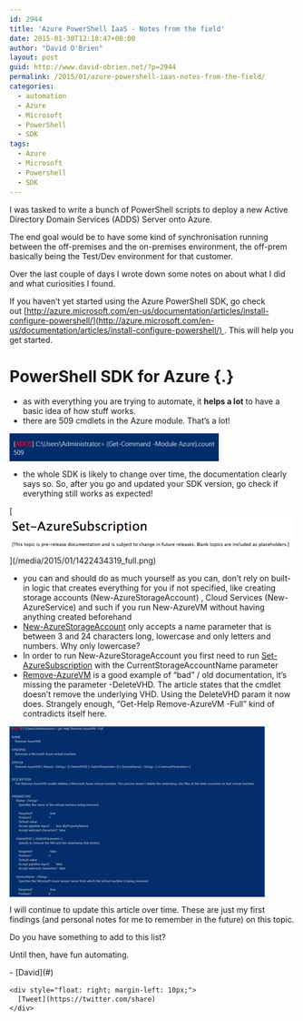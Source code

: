 ```yaml
---
id: 2944
title: 'Azure PowerShell IaaS - Notes from the field'
date: 2015-01-30T12:18:47+00:00
author: "David O'Brien"
layout: post
guid: http://www.david-obrien.net/?p=2944
permalink: /2015/01/azure-powershell-iaas-notes-from-the-field/
categories:
  - automation
  - Azure
  - Microsoft
  - PowerShell
  - SDK
tags:
  - Azure
  - Microsoft
  - Powershell
  - SDK
---
```

I was tasked to write a bunch of PowerShell scripts to deploy a new Active Directory Domain Services (ADDS) Server onto Azure.
  
The end goal would be to have some kind of synchronisation running between the off-premises and the on-premises environment, the off-prem basically being the Test/Dev environment for that customer.
  
Over the last couple of days I wrote down some notes on about what I did and what curiosities I found.

If you haven’t yet started using the Azure PowerShell SDK, go check out [http://azure.microsoft.com/en-us/documentation/articles/install-configure-powershell/](http://azure.microsoft.com/en-us/documentation/articles/install-configure-powershell/) . This will help you get started.

# PowerShell SDK for Azure {.}

  * as with everything you are trying to automate, it **helps a lot** to have a basic idea of how stuff works.
  * there are 509 cmdlets in the Azure module. That’s a lot!

[<img class="img-responsive full aligncenter" title="" src="/media/2015/01/1422578282_thumb.png" alt="" align="middle" />](/media/2015/01/1422578282_full.png)

  * the whole SDK is likely to change over time, the documentation clearly says so. So, after you go and updated your SDK version, go check if everything still works as expected!

<p class="">
  [<img class="img-responsive full aligncenter" title="" src="/media/2015/01/1422434319_thumb.png" alt="" align="middle" />](/media/2015/01/1422434319_full.png)
</p>

  * you can and should do as much yourself as you can, don’t rely on built-in logic that creates everything for you if not specified, like creating storage accounts (New-AzureStorageAccount) , Cloud Services (New-AzureService) and such if you run New-AzureVM without having anything created beforehand
  * [New-AzureStorageAccount](https://www.twitter.com/david_obrien) only accepts a name parameter that is between 3 and 24 characters long, lowercase and only letters and numbers. Why only lowercase?
  * In order to run New-AzureStorageAccount you first need to run [Set-AzureSubscription](https://msdn.microsoft.com/en-us/library/dn495189.aspx) with the CurrentStorageAccountName parameter
  * [Remove-AzureVM](https://msdn.microsoft.com/en-us/library/azure/dn495264.aspx) is a good example of “bad” / old documentation, it’s missing the parameter -DeleteVHD. The article states that the cmdlet doesn’t remove the underlying VHD. Using the DeleteVHD param it now does. Strangely enough, “Get-Help Remove-AzureVM -Full” kind of contradicts itself here.

[<img class="img-responsive full aligncenter" title="" src="/media/2015/01/1422492443_thumb.png" alt="" align="middle" />](/media/2015/01/1422492443_full.png)

<p class="">
  <p>
    I will continue to update this article over time. These are just my first findings (and personal notes for me to remember in the future) on this topic.
  </p>
  
  <p>
    Do you have something to add to this list?
  </p>
  
  <p>
    Until then, have fun automating.
  </p>
  
  <p>
    - [David](#) 
    
    <div style="float: right; margin-left: 10px;">
      [Tweet](https://twitter.com/share)
    </div>


